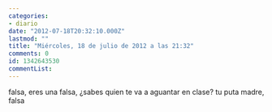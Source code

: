 ```yaml
---
categories:
- diario
date: "2012-07-18T20:32:10.000Z"
lastmod: ""
title: "Miércoles, 18 de julio de 2012 a las 21:32"
comments: 0
id: 1342643530
commentList:
---
```


falsa, eres una falsa, ¿sabes quien te va a aguantar en clase? tu puta madre, falsa
